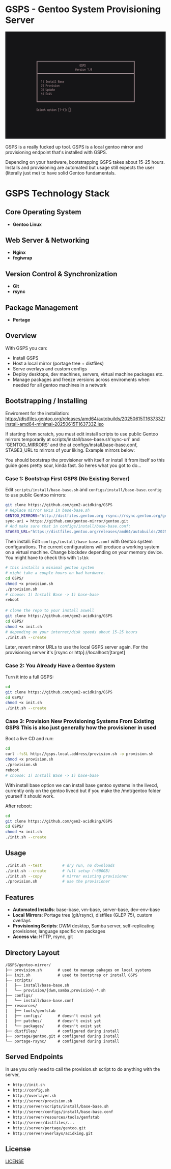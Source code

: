 # GSPS - Gentoo System Provisioning Server
![Preview](GSPS.png)

GSPS is a really fucked up tool. GSPS is a local gentoo mirror and provisioning endpoint that's installed with GSPS. 

Depending on your hardware, bootstrapping GSPS takes about 15-25 hours. Installs and provisioning are automated but usage still expects the user (literally just me) to have solid Gentoo fundamentals. 

# GSPS Technology Stack

## Core Operating System
- **Gentoo Linux**

## Web Server & Networking
- **Nginx**
- **fcgiwrap**

## Version Control & Synchronization
- **Git**
- **rsync**

## Package Management
- **Portage**


## Overview

With GSPS you can:
- Install GSPS
- Host a local mirror (portage tree + distfiles)
- Serve overlays and custom configs
- Deploy desktops, dev machines, servers, virtual machine packages etc.
- Manage packages and freeze versions across enviroments when needed for all gentoo machines in a network 


## Bootstrapping / Installing

Enviroment for the installation:
https://distfiles.gentoo.org/releases/amd64/autobuilds/20250615T163733Z/install-amd64-minimal-20250615T163733Z.iso

If starting from scratch, you must edit install scripts to use public Gentoo mirrors temporarily at scripts/install/base-base.sh'sync-uri' and 'GENTOO_MIRRORS' and the at configs/install.base-base.conf, STAGE3_URL to mirrors of your liking. Example mirrors below:

You should bootstrap the provisioner with itself or install it from itself so this guide goes pretty sour, kinda fast.
So heres what you got to do...

### Case 1: Bootstrap First GSPS (No Existing Server)

Edit `scripts/install/base-base.sh` and `configs/install/base-base.config` to use public Gentoo mirrors:

```bash
git clone https://github.com/gen2-acidking/GSPS
# Replace mirror URLs in base-base.sh
GENTOO_MIRRORS="http://distfiles.gentoo.org rsync://rsync.gentoo.org/gentoo-distfiles"
sync-uri = https://github.com/gentoo-mirror/gentoo.git
# And make sure that in configs/install/base-base.conf:
STAGE3_URL="https://distfiles.gentoo.org/releases/amd64/autobuilds/20250608T165347Z/stage3-amd64-openrc-20250608T165347Z.tar.xz"
```

Then install:
Edit `configs/install/base-base.conf` with Gentoo system configurations. The current configurations will produce a working system on a virtual machine. Change blockdev depending on your memory device. You might have to check this with `lslbk` 

```bash
# this installs a minimal gentoo system
# might take a couple hours on bad hardware.
cd GSPS/
chmod +x provision.sh
./provision.sh 
# choose: 1) Install Base -> 1) base-base
reboot

# clone the repo to your install aswell 
git clone https://github.com/gen2-acidking/GSPS
cd GSPS/
chmod +x init.sh
# depending on your internet/disk speeds about 15-25 hours
./init.sh --create
```

Later, revert mirror URLs to use the local GSPS server again. For the provisioning server it's [rsync or http]://localhost/[target]

### Case 2: You Already Have a Gentoo System

Turn it into a full GSPS:

```bash
cd
git clone https://github.com/gen2-acidking/GSPS
cd GSPS/
chmod +x init.sh
./init.sh --create
```

### Case 3: Provision New Provisioning Systems From Existing GSPS This is also just generally how the provisioner in used 
Boot a live CD and run:

```bash
cd
curl -fsSL http://gsps.local.address/provision.sh -o provision.sh
chmod +x provision.sh
./provision.sh
reboot
# choose: 1) Install Base -> 1) base-base
```
With install base option we can install base gentoo systems in the livecd, currently only on the gentoo livecd but if you make the 
/mnt/gentoo folder yourself it should work.  

After reboot:

```bash
cd
git clone https://github.com/gen2-acidking/GSPS
cd GSPS/
chmod +x init.sh
./init.sh --create
```


## Usage

```bash
./init.sh --test         # dry run, no downloads
./init.sh --create       # full setup (~600GB)
./init.sh --copy         # mirror existing provisioner
./provision.sh           # use the provisioner
```

## Features

- **Automated Installs**: base-base, vm-base, server-base, dev-env-base
- **Local Mirrors**: Portage tree (git/rsync), distfiles (GLEP 75), custom overlays
- **Provisioning Scripts**: DWM desktop, Samba server, self-replicating provisioner, language specific vm packages
- **Access via**: HTTP, rsync, git

## Directory Layout

```
/GSPS/gentoo-mirror/
├── provision.sh       # used to manage pakages on local systems
├── init.sh            # used to bootstrap or install GSPS
├── scripts/
│   ├── install/base-base.sh
│   └── provision/{dwm,samba,provision}-*.sh
├── configs/
│   └── install/base-base.conf
├── resources/
│   ├── tools/genfstab
│   ├── configs/       # doesn't exist yet
│   ├── patches/       # doesn't exist yet
│   └── packages/      # doesn't exist yet
├── distfiles/         # configured during install
├── portage/gentoo.git # configured during install
└── portage-rsync/     # configured during install
```

## Served Endpoints
In use you only need to call the provision.sh script to do anything with the server, 
- `http://init.sh`
- `http://config.sh`
- `http://overlayer.sh`
- `http://server/provision.sh`
- `http://server/scripts/install/base-base.sh`
- `http://server/configs/install/base-base.conf`
- `http://server/resources/tools/genfstab`
- `http://server/distfiles/...`
- `http://server/portage/gentoo.git`
- `http://server/overlays/acidking.git`

## License

[LICENSE](./LICENSE)
